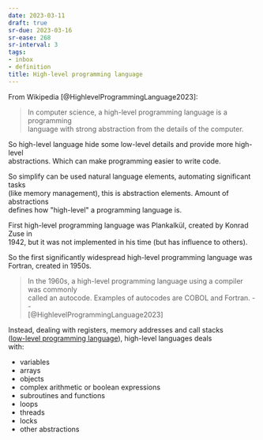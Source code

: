 ```yaml
---
date: 2023-03-11
draft: true
sr-due: 2023-03-16
sr-ease: 268
sr-interval: 3
tags:
- inbox
- definition
title: High-level programming language
---
```

   
From Wikipedia [@HighlevelProgrammingLanguage2023]:   
   
> In computer science, a high-level programming language is a programming   
> language with strong abstraction from the details of the computer.   
   
So high-level language hide some low-level details and provide more high-level   
abstractions. Which can make programming easier to write code.   
   
So simplify can be used natural language elements, automating significant tasks   
(like memory management), this is abstraction elements. Amount of abstractions   
defines how "high-level" a programming language is.   
   
First high-level programming language was Plankalkül, created by Konrad Zuse in   
1942, but it was not implemented in his time (but has influence to others).   
   
So the first significantly widespread high-level programming language was   
Fortran, created in 1950s.   
   
> In the 1960s, a high-level programming language using a compiler was commonly   
> called an autocode. Examples of autocodes are COBOL and Fortran. --   
> [@HighlevelProgrammingLanguage2023]   
   
Instead, dealing with registers, memory addresses and call stacks   
([low-level programming language](./low-level%20programming%20language.md)), high-level languages deals   
with:   
   
   
- variables   
- arrays   
- objects   
- complex arithmetic or boolean expressions   
- subroutines and functions   
- loops   
- threads   
- locks   
- other abstractions